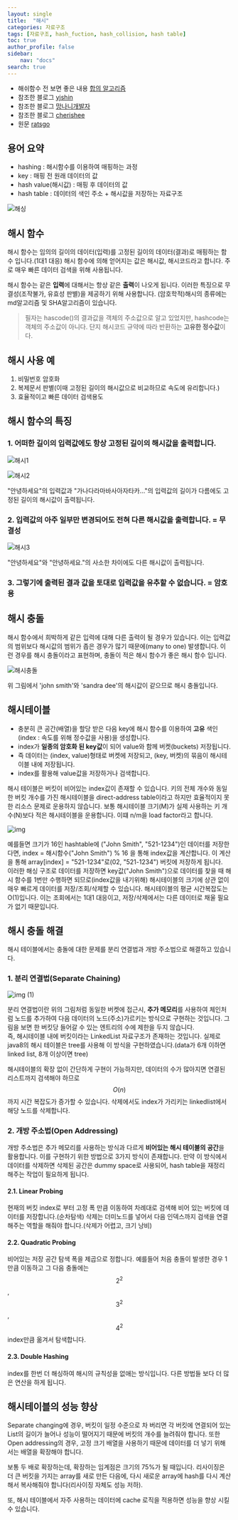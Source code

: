 ```yaml
---
layout: single
title:  "해시"
categories: 자료구조
tags: [자료구조, hash_fuction, hash_collision, hash table]
toc: true
author_profile: false
sidebar:
    nav: "docs"
search: true
---
```


+ 해쉬함수 전 보면 좋은 내용 [합의 알고리즘](https://steemit.com/kr/@yahweh87/1-consensus-problem)
+ 참조한 블로그 [yjshin](https://yjshin.tistory.com/entry/%EC%95%94%ED%98%B8%ED%95%99-%ED%95%B4%EC%8B%9C-%ED%95%A8%EC%88%98-%EC%9E%91%EC%84%B1-%EC%A4%91)
+ 참조한 블로그 [망나니개발자](https://mangkyu.tistory.com/102)
+ 참조한 블로그 [cherishee](https://hee96-story.tistory.com/48)
+ 원문 [ratsgo](https://ratsgo.github.io/data%20structure&algorithm/2017/10/25/hash/)


## 용어 요약
+ hashing : 해시함수를 이용하여 매핑하는 과정
+ key : 매핑 전 원래 데이터의 값
+ hash value(해시값) : 매핑 후 데이터의 값
+ hash table : 데이터의 색인 주소 + 해시값을 저장하는 자료구조

![해싱](https://user-images.githubusercontent.com/78904413/159003595-6d71e6fd-dc11-4c62-91db-fbe7d4f42def.jpg)


## 해시 함수
해시 함수는 임의의 길이의 데이터(입력)를 고정된 길이의 데이터(결과)로 매핑하는 함수 입니다.(1대1 대응) 해시 함수에 의해 얻어지는 값은 해시값, 해시코드라고 합니다. 주로 매우 빠른 데이터 검색을 위해 사용됩니다.  

해시 함수는 같은 **입력**에 대해서는 항상 같은 **출력**이 나오게 됩니다. 이러한 특징으로 무결성(조작불가, 유효성 판별)을 제공하기 위해 사용합니다. (암호학적)해시의 종류에는 md알고리즘 및 SHA알고리즘이 있습니다.  

> 필자는 hascode()의 결과값을 객체의 주소값으로 알고 있었지만, hashcode는 객체의 주소값이 아니다. 단지 해시코드 규약에 따라 반환하는 **고유한 정수값**이다.

## 해시 사용 예
1. 비밀번호 암호화
2. 복제문서 판별(이때 고정된 길이의 해시값으로 비교하므로 속도에 유리합니다.)
3. 효율적이고 빠른 데이터 검색용도

## 해시 함수의 특징
### 1. 어떠한 길이의 입력값에도 항상 **고정된 길이의 해시값**을 출력합니다.
![해시1](https://user-images.githubusercontent.com/78904413/159002987-eaa08823-48cf-454f-a932-45f2c2976d9e.jpg)  

![해시2](https://user-images.githubusercontent.com/78904413/159003155-f6262d2b-d04f-453c-83ec-e9f4a6ef49a5.jpg)  

"안녕하세요"의 입력값과 "가나다라마바사아자타카..."의 입력값의 길이가 다름에도 고정된 길이의 해시값이 출력됩니다.  

### 2. 입력값의 아주 일부만 변경되어도 **전혀 다른 해시값**을 출력합니다. = 무결성
![해시3](https://user-images.githubusercontent.com/78904413/159003185-11d50a54-5415-409d-bcd8-4116b9473e8b.jpg)  

"안녕하세요"와 "안녕하세요."의 사소한 차이에도 다른 해시값이 출력됩니다.

### 3. 그렇기에 출력된 결과 값을 토대로 입력값을 **유추할 수 없습니다**. = 암호용

## 해시 충돌
해시 함수에서 희박하게 같은 입력에 대해 다른 출력이 될 경우가 있습니다. 이는 입력값의 범위보다 해시값의 범위가 좁은 경우가 많기 때문에(many to one) 발생합니다. 이런 경우를 해시 충돌이라고 표현하며, 충돌이 적은 해시 함수가 좋은 해시 함수 입니다.  

![해시충돌](https://user-images.githubusercontent.com/78904413/159003625-1b276faa-23df-43eb-86eb-26c4d709e8c5.jpg)  

위 그림에서 'john smith'와 'sandra dee'의 해시값이 같으므로 해시 충돌입니다.  

## 해시테이블
+ 충분히 큰 공간(배열)을 할당 받은 다음 key에 해시 함수를 이용하여 **고유** 색인(index : 속도를 위해 정수값을 사용)을 생성합니다.
+ index가 **일종의 암호화 된 key값**이 되어 value와 함께 버켓(buckets) 저장됩니다.
+ 즉 데이터는 (index, value)형태로 버켓에 저장되고, (key, 버켓)의 묶음이 해시테이블 내에 저장됩니다.
+ index를 활용해 value값을 저장하거나 검색합니다.

해시 테이블은 버킷이 비어있는 index값이 존재할 수 있습니다. 키의 전체 개수와 동일한 버킷 개수를 가진 해시테이블을 direct-address table이라고 하지만 효율적이지 못한 리소스 문제로 운용하지 않습니다. 보통 해시테이블 크기(M)가 실제 사용하는 키 개수(N)보다 적은 해시테이블을 운용합니다. 이떄 n/m을 load factor라고 합니다.  

![img](https://user-images.githubusercontent.com/78904413/159024806-01143b28-edad-4d5d-aada-9b08b0486b26.png)  

예를들면 크기가 16인 hashtable에 ("John Smith", "521-1234")인 데이터를 저장한다면, index = 해시함수("John Smith") % 16 을 통해 index값을 계산합니다. 이 계산을 통해 array[index] = "521-1234"로(02, "521-1234") 버킷에 저장하게 됩니다.  
이러한 해싱 구조로 데이터를 저장하면 key값("John Smith")으로 데이터를 찾을 때 해시 함수를 1번만 수행하면 되므로(index값을 내기위해) 해시테이블의 크기에 상관 없이 매우 빠르게 데이터를 저장/조회/삭제할 수 있습니다. 해시테이블의 평균 시간복잡도는 O(1)입니다. 이는 조회에서는 1대1 대응이고, 저장/삭제에서는 다른 데이터로 채울 필요가 없기 때문입니다.



## 해시 충돌 해결
해시 테이블에서는 충돌에 대한 문제를 분리 연결법과 개방 주소법으로 해결하고 있습니다.

### 1. 분리 연결법(Separate Chaining)
![img (1)](https://user-images.githubusercontent.com/78904413/159031964-cb600b72-1537-4381-8ade-40d747f5e464.png)  

분리 연결법이란 위의 그림처럼 동일한 버켓에 접근시, **추가 메모리**를 사용하여 체인처럼 노드를 추가하여 다음 데이터의 노드(주소)가르키는 방식으로 구현하는 것입니다. 그림을 보면 한 버킷당 들어갈 수 있는 엔트리의 수에 제한을 두지 않습니다.  
즉, 해시테이블 내에 버킷이라는 LinkedList 자료구조가 존재하는 것입니다. 실제로 java8의 해시 테이블은 tree를 사용해 이 방식을 구현하였습니다.(data가 6개 이하면 linked list, 8개 이상이면 tree)  

해시테이블의 확장 없이 간단하게 구현이 가능하지만, 데이터의 수가 많아지면 연결된 리스트까지 검색해야 하므로 $$O(n)$$까지 시간 복잡도가 증가할 수 있습니다. 삭제에서도 index가 가리키는 linkedlist에서 해당 노드를 삭제합니다.  

### 2. 개방 주소법(Open Addressing)
개방 주소법은 추가 메모리를 사용하는 방식과 다르게 **비어있는 해시 테이블의 공간**을 활용합니다. 이를 구현하기 위한 방법으로 3가지 방식이 존재합니다. 만약 이 방식에서 데이터를 삭제하면 삭제된 공간은 dummy space로 사용되어, hash table을 재정리 해주는 작업이 필요하게 됩니다.  

#### 2.1. Linear Probing
현재의 버킷 index로 부터 고정 폭 만큼 이동하여 차례대로 검색해 비어 있는 버킷에 데이터를 저장합니다.(순차탐색) 삭제는 더미노드를 넣어서 다음 인덱스까지 검색을 연결해주는 역할을 해줘야 합니다.(삭제가 어렵고, 크기 낭비)

#### 2.2. Quadratic Probing
비어있는 저장 공간 탐색 폭을 제곱으로 정합니다. 예를들어 처음 충돌이 발생한 경우 1만큼 이동하고 그 다음 충돌에는 $$2^2$$, $$3^2$$, $$4^2$$ index만큼 옮겨서 탐색합니다.

#### 2.3. Double Hashing
index를 한번 더 해싱하여 해시의 규칙성을 없애는 방식입니다. 다른 방법들 보다 더 많은 연산을 하게 됩니다.

## 해시테이블의 성능 향상
Separate changing에 경우, 버킷이 일정 수준으로 차 버리면 각 버킷에 연결되어 있는 List의 길이가 늘어나 성능이 떨어지기 때문에 버킷의 개수를 늘려줘야 합니다. 또한 Open addressing의 경우, 고정 크기 배열을 사용하기 때문에 데이터를 더 넣기 위해서는 배열을 확장해야 합니다.  

보통 두 배로 확장하는데, 확장하는 임계점은 크기의 75%가 될 때입니다. 리사이징은 더 큰 버킷을 가지는 array를 새로 만든 다음에, 다시 새로운 array에 hash를 다시 계산해서 복사해줘야 합니다(리사이징 자체도 성능 저하).  

또, 해시 테이블에서 자주 사용하는 데이터에 cache 로직을 적용하면 성능을 향상 시킬 수 있습니다.  
